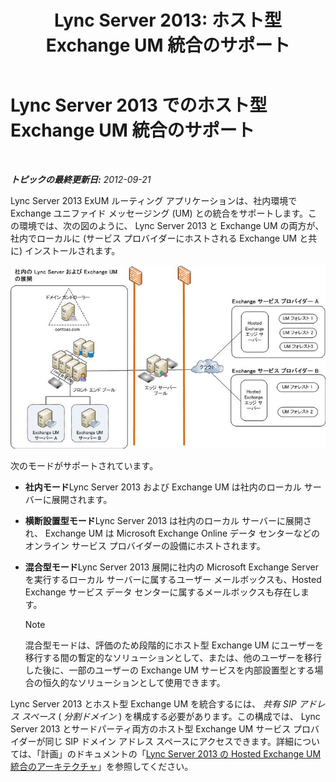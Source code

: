 ﻿---
title: 'Lync Server 2013: ホスト型 Exchange UM 統合のサポート'
TOCTitle: ホスト型 Exchange UM 統合のサポート
ms:assetid: c7573ec3-013c-48d9-b59b-2a5427e6da35
ms:mtpsurl: https://technet.microsoft.com/ja-jp/library/Gg398821(v=OCS.15)
ms:contentKeyID: 48273559
ms.date: 05/19/2016
mtps_version: v=OCS.15
ms.translationtype: HT
---

# Lync Server 2013 でのホスト型 Exchange UM 統合のサポート

 

_**トピックの最終更新日:** 2012-09-21_

Lync Server 2013 ExUM ルーティング アプリケーションは、社内環境で Exchange ユニファイド メッセージング (UM) との統合をサポートします。この環境では、次の図のように、 Lync Server 2013 と Exchange UM の両方が、社内でローカルに (サービス プロバイダーにホストされる Exchange UM と共に) インストールされます。

![社内の Lync Server Exchange UM 展開](images/Gg398821.d6498eb9-87ee-40f3-8ecd-852f91546590(OCS.15).jpg "社内の Lync Server Exchange UM 展開")

次のモードがサポートされています。

  - **社内モード**Lync Server 2013 および Exchange UM は社内のローカル サーバーに展開されます。

  - **横断設置型モード**Lync Server 2013 は社内のローカル サーバーに展開され、 Exchange UM は Microsoft Exchange Online データ センターなどのオンライン サービス プロバイダーの設備にホストされます。

  - **混合型モード**Lync Server 2013 展開に社内の Microsoft Exchange Server を実行するローカル サーバーに属するユーザー メールボックスも、Hosted Exchange サービス データ センターに属するメールボックスも存在します。
    
    > [!NOTE]
    > 混合型モードは、評価のため段階的にホスト型 Exchange UM にユーザーを移行する間の暫定的なソリューションとして、または、他のユーザーを移行した後に、一部のユーザーの Exchange UM サービスを内部設置型とする場合の恒久的なソリューションとして使用できます。


Lync Server 2013 とホスト型 Exchange UM を統合するには、 *共有 SIP アドレス スペース* ( *分割ドメイン* ) を構成する必要があります。この構成では、 Lync Server 2013 とサードパーティ両方のホスト型 Exchange UM サービス プロバイダーが同じ SIP ドメイン アドレス スペースにアクセスできます。詳細については、「計画」のドキュメントの「[Lync Server 2013 の Hosted Exchange UM 統合のアーキテクチャ](lync-server-2013-hosted-exchange-um-integration-architecture.md)」を参照してください。

